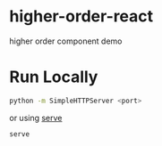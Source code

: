 higher-order-react
==================

higher order component demo

# Run Locally

```bash
python -m SimpleHTTPServer <port>
```

or using [serve](https://www.npmjs.com/package/serve)

```bash
serve
```